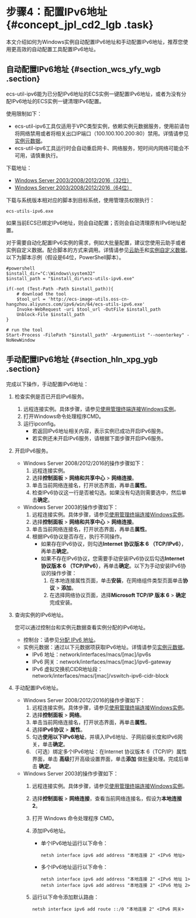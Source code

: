 # 步骤4：配置IPv6地址 {#concept_jpl_cd2_lgb .task}

本文介绍如何为Windows实例自动配置IPv6地址和手动配置IPv6地址，推荐您使用更高效的自动配置工具配置IPv6地址。

## 自动配置IPv6地址 {#section_wcs_yfy_wgb .section}

ecs-util-ipv6能为已分配IPv6地址的ECS实例一键配置IPv6地址，或者为没有分配IPv6地址的ECS实例一键清理IPv6配置。

使用限制如下：

-   ecs-util-ipv6工具仅适用于VPC类型实例，依赖实例元数据服务，使用前请勿将网络禁用或者将相关出口IP端口（100.100.100.200:80）禁用。详情请参见[实例元数据](cn.zh-CN/实例/管理实例/使用实例元数据/实例元数据概述.md#)。
-   ecs-util-ipv6工具运行时会自动重启网卡、网络服务，短时间内网络可能会不可用，请慎重执行。

下载地址：

-   [Windows Server 2003/2008/2012/2016（32位）](http://ecs-image-utils.oss-cn-hangzhou.aliyuncs.com/ipv6/win/32/ecs-utils-ipv6.exe)
-   [Windows Server 2003/2008/2012/2016（64位）](http://ecs-image-utils.oss-cn-hangzhou.aliyuncs.com/ipv6/win/64/ecs-utils-ipv6.exe)

下载与系统版本相对应的脚本到目标系统，使用管理员权限执行：

``` {#codeblock_6d5_cfv_jwd}
ecs-utils-ipv6.exe
```

如果当前ECS已绑定IPv6地址，则会自动配置；否则会自动清理原有IPv6地址配置。

对于需要自动化配置IPv6实例的需求，例如大批量配置，建议您使用云助手或者实例自定义数据。配合脚本的方式来调用。详情请参见[云助手](../../../../cn.zh-CN/运维与监控/云助手/云助手概述.md#)和[实例自定义数据](cn.zh-CN/实例/管理实例/使用实例自定义数据/生成实例自定义数据.md#)。以下为脚本示例（假设是64位，PowerShell脚本）。

``` {#codeblock_248_r2r_oak}
#powershell
$install_dir="C:\Windows\system32"
$install_path = "$install_dir\ecs-utils-ipv6.exe"

if(-not (Test-Path -Path $install_path)){
    # download the tool
    $tool_url = 'http://ecs-image-utils.oss-cn-hangzhou.aliyuncs.com/ipv6/win/64/ecs-utils-ipv6.exe' 
    Invoke-WebRequest -uri $tool_url -OutFile $install_path
    Unblock-File $install_path
}

# run the tool
Start-Process -FilePath "$install_path" -ArgumentList "--noenterkey" -NoNewWindow
```

## 手动配置IPv6地址 {#section_hln_xpg_ygb .section}

完成以下操作，手动配置IPv6地址：

1.  检查实例是否已开启IPv6服务。 
    1.  远程连接实例。具体步骤，请参见[使用管理终端连接Windows实例](../../../../cn.zh-CN/实例/连接实例/连接Windows实例/使用管理终端连接Windows实例.md#)。
    2.  打开Windows命令处理程序CMD。
    3.  运行ipconfig。 
        -   若返回IPv6地址相关内容，表示实例已成功开启IPv6服务。
        -   若实例还未开启IPv6服务，请根据下面步骤开启IPv6服务。
2.  开启IPv6服务。 
    -   Windows Server 2008/2012/2016的操作步骤如下：
        1.  远程连接实例。
        2.  选择**控制面板** \> **网络和共享中心** \> **网络连接**。
        3.  单击当前网络连接名，打开状态界面，再单击**属性**。
        4.  检查IPv6协议这一行是否被勾选。如果没有勾选则需要选中，然后单击**确定**。
    -   Windows Server 2003的操作步骤如下：
        1.  远程连接实例。具体步骤，请参见[使用管理终端连接Windows实例](../../../../cn.zh-CN/实例/连接实例/连接Windows实例/使用管理终端连接Windows实例.md#)。
        2.  选择**控制面板** \> **网络和共享中心** \> **网络连接**。
        3.  单击当前网络连接名，打开状态界面，再单击**属性**。
        4.  根据IPv6协议是否存在，执行不同操作。
            -   如果存在IPv6协议，则勾选**Internet 协议版本 6 （TCP/IPv6）**，再单击**确定**。
            -   如果不存在IPv6协议，您需要手动安装IPv6协议后勾选**Internet 协议版本 6 （TCP/IPv6）**，再单击**确定**。以下为手动安装IPv6协议的操作步骤：
                1.  在本地连接属性页面，单击**安装**，在网络组件类型页面单击**协议** \> **添加**。
                2.  在选择网络协议页面，选择**Microsoft TCP/IP 版本 6** \> **确定**完成安装。
3.  查询实例的IPv6地址。 

    您可以通过控制台和实例元数据查看实例分配的IPv6地址。

    -   控制台：请参见[分配 IPv6 地址](cn.zh-CN/网络/配置IPv6地址/Windows实例配置IPv6地址/步骤2：分配IPv6地址.md#)。
    -   实例元数据：通过以下元数据项获取IPv6地址。详情请参见[实例元数据](cn.zh-CN/实例/管理实例/使用实例元数据/实例元数据概述.md#)。
        -   IPv6 地址：network/interfaces/macs/\[mac\]/ipv6s
        -   IPv6 网关：network/interfaces/macs/\[mac\]/ipv6-gateway
        -   IPv6 虚拟交换机CIDR地址段：network/interfaces/macs/\[mac\]/vswitch-ipv6-cidr-block
4.  手动配置IPv6地址。 
    -   Windows Server 2008/2012/2016的操作步骤如下：
        1.  远程连接实例。具体步骤，请参见[使用管理终端连接Windows实例](../../../../cn.zh-CN/实例/连接实例/连接Windows实例/使用管理终端连接Windows实例.md#)。
        2.  选择**控制面板** \> **网络**。
        3.  单击当前网络连接名，打开状态界面，再单击**属性**。
        4.  选择**IPv6协议** \> **属性**。
        5.  勾选**使用以下IPv6地址**，并填入IPv6地址、子网前缀长度和IPv6网关，单击**确定**。
        6.  （可选）绑定多个IPv6地址：在Internet 协议版本 6（TCP/IP）属性界面，单击 **高级**打开高级设置界面，单击**添加** 做批量处理。完成后单击 **确定**。
    -   Windows Server 2003的操作步骤如下：
        1.  远程连接实例。具体步骤，请参见[使用管理终端连接Windows实例](../../../../cn.zh-CN/实例/连接实例/连接Windows实例/使用管理终端连接Windows实例.md#)。
        2.  选择**控制面板** \> **网络连接**，查看当前网络连接名，假设为**本地连接 2**。
        3.  打开 Windows 命令处理程序 CMD。
        4.  添加IPv6地址。
            -   单个IPv6地址运行以下命令：

                ``` {#codeblock_htl_pvq_ghe}
                netsh interface ipv6 add address "本地连接 2" <IPv6 地址>
                ```

            -   多个IPv6地址运行以下命令：

                ``` {#codeblock_qnd_c2z_p1q}
                netsh interface ipv6 add address "本地连接 2" <IPv6 地址 1>
                netsh interface ipv6 add address "本地连接 2" <IPv6 地址 2>
                ```

        5.  运行以下命令添加默认路由：

            ``` {#codeblock_sgo_vi5_8jv}
            netsh interface ipv6 add route ::/0 "本地连接 2" <IPv6 网关>
            ```


